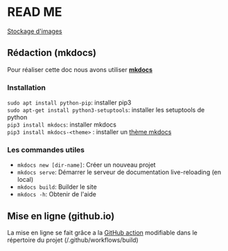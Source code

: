 # READ ME

[Stockage d'images](https://lsarlinmagnus.imgur.com/all)

## Rédaction (mkdocs)
Pour réaliser cette doc nous avons utiliser [**mkdocs**](https://www.mkdocs.org/)  

### Installation

`sudo apt install python-pip`: installer pip3  
`sudo apt-get install python3-setuptools`: installer les setuptools de python  
`pip3 install mkdocs`: installer mkdocs  
`pip3 install mkdocs-<theme>` : installer un [thème mkdocs](https://github.com/mkdocs/mkdocs/wiki/MkDocs-Themes) 


### Les commandes utiles
* `mkdocs new [dir-name]`: Créer un nouveau projet  
* `mkdocs serve`: Démarrer le serveur de documentation live-reloading (en local)  
* `mkdocs build`: Builder le site  
* `mkdocs -h`: Obtenir de l'aide  


## Mise en ligne (github.io)

La mise en ligne se fait grâce a la [GitHub action](https://fr.github.com/features/actions) modifiable dans le répertoire du projet (/.github/workflows/build)
